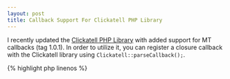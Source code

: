 ```yaml
---
layout: post
title: Callback Support For Clickatell PHP Library
---
```


I recently updated the [Clickatell PHP Library](https://github.com/arcturial/clickatell) with added support for MT callbacks (tag 1.0.1). In order to utilize it, you can register a closure callback with the Clickatell library using `Clickatell::parseCallback();`.

{% highlight php linenos %}
<?php

use Clickatell\Clickatell;

Clickatell::parseCallback(function ($values) {

    // Executes if it finds the required parameters in $_GET
    // apiMsgId, cliMsgId, to, timestampe, from, status, charge
    var_dump($values);

});
{% endhighlight %}

Future versions will hopefully include MO callback support.